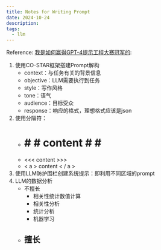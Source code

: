 ```yaml
---
title: Notes for Writing Prompt
date: 2024-10-24
description:
tags:
  - llm
---
```

Reference: [我是如何赢得GPT-4提示工程大赛冠军的](https://mp.weixin.qq.com/s/J8J_8ht7NSgbpJV5HNyhgA): 
1. 使用CO-STAR框架搭建Prompt解构
	- context：与任务有关的背景信息
	- objective：LLM需要执行到任务
	- style：写作风格
	- tone：语气
	- audience：目标受众
	- response：响应的格式，理想格式应该是json
2. 使用分隔符：
	-  # # # content # # # 
	- <<< content >>>
	- < a > content < / a >
3. 使用LLM防护围栏创建系统提示：即利用不同区域的prompt
4. LLM的数据分析
	- 不擅长
		- 相关性统计数值计算
		- 相关性分析
		- 统计分析
		- 机器学习
	- 擅长
		- 